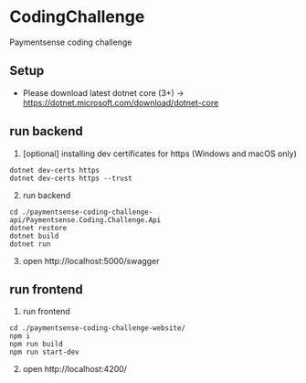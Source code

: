 # CodingChallenge
Paymentsense coding challenge

## Setup
* Please download latest dotnet core (3+) -> https://dotnet.microsoft.com/download/dotnet-core

## run backend

1. [optional] installing dev certificates for https (Windows and macOS only)
```
dotnet dev-certs https
dotnet dev-certs https --trust
```

2. run backend
```
cd ./paymentsense-coding-challenge-api/Paymentsense.Coding.Challenge.Api
dotnet restore
dotnet build
dotnet run
```

3. open http://localhost:5000/swagger

## run frontend

1. run frontend
```
cd ./paymentsense-coding-challenge-website/
npm i
npm run build
npm run start-dev
```
2. open http://localhost:4200/
